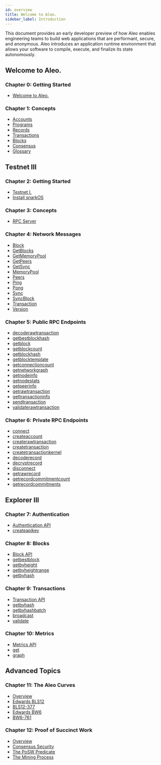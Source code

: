 ```yaml
---
id: overview
title: Welcome to Aleo.
sidebar_label: Introduction
---
```


<!----------------------------------------------------------------------------->
<!-------------------- THIS MARKDOWN FILE IS AUTOGENERATED -------------------->
<!----------------------------------------------------------------------------->

This document provides an early developer preview of how Aleo enables engineering teams to build web applications that are
performant, secure, and anonymous. Aleo introduces an application runtime environment that allows your software
to compile, execute, and finalize its state autonomously.

<!-- markdown-link-check-disable -->
## Welcome to Aleo.

### Chapter 0: Getting Started

- [Welcome to Aleo.](./aleo/getting_started/00_overview.md)


### Chapter 1: Concepts

- [Accounts](./aleo/concepts/00_accounts.md)
- [Programs](./aleo/concepts/01_programs.md)
- [Records](./aleo/concepts/02_records.md)
- [Transactions](./aleo/concepts/03_transactions.md)
- [Blocks](./aleo/concepts/04_blocks.md)
- [Consensus](./aleo/concepts/05_consensus.md)
- [Glossary](./aleo/concepts/06_glossary.md)

[//]: # ()
[//]: # (## Developer Preview I)

[//]: # ()
[//]: # (### Chapter 2: Hello Leo!)

[//]: # ()
[//]: # (- [The Leo Programming Language]&#40;./developer/getting_started/00_overview.md&#41;)

[//]: # (- [Installation]&#40;./developer/getting_started/01_installation.md&#41;)

[//]: # (- [Hello World in Leo]&#40;./developer/getting_started/02_hello_world.md&#41;)

[//]: # (- [File Syntax]&#40;./developer/getting_started/03_syntax.md&#41;)

[//]: # (- [CLI Commands]&#40;./developer/getting_started/04_cli.md&#41;)

[//]: # ()
[//]: # ()
[//]: # (### Chapter 3: Language)

[//]: # ()
[//]: # (- [A Flying Tour of Leo]&#40;./developer/language/00_flying_tour.md&#41;)

[//]: # (- [Layout of a Leo Program]&#40;./developer/language/01_layout.md&#41;)

[//]: # (- [Defining Variables]&#40;./developer/language/02_variables.md&#41;)

[//]: # (- [Data Types and Values]&#40;./developer/language/03_types.md&#41;)

[//]: # (- [Arrays]&#40;./developer/language/04_arrays_and_tuples.md&#41;)

[//]: # (- [Operators]&#40;./developer/language/05_operators.md&#41;)

[//]: # (- [Statements]&#40;./developer/language/06_statements.md&#41;)

[//]: # (- [Functions]&#40;./developer/language/07_functions.md&#41;)

[//]: # (- [Leo Inputs]&#40;./developer/language/08_inputs.md&#41;)

[//]: # (- [Circuits]&#40;./developer/language/09_circuits.md&#41;)

[//]: # (- [Imports]&#40;./developer/language/10_imports.md&#41;)

[//]: # (- [Console Functions]&#40;./developer/language/11_console.md&#41;)

[//]: # (- [Writing Tests]&#40;./developer/language/12_tests.md&#41;)

[//]: # (- [Lexical Structure]&#40;./developer/language/13_lexical.md&#41;)

[//]: # ()
[//]: # ()
[//]: # (### Chapter 4: Programming Model)

[//]: # ()
[//]: # (- [The Leo Programming Model]&#40;./developer/programming_model/00_model.md&#41;)

[//]: # ()
[//]: # ()
[//]: # (### Chapter 5: CLI)

[//]: # ()
[//]: # (- [The Leo Command Line Interface]&#40;./developer/cli/00_overview.md&#41;)

[//]: # (- [Create a Package]&#40;./developer/cli/01_new.md&#41;)

[//]: # (- [Initialize a Package]&#40;./developer/cli/02_init.md&#41;)

[//]: # (- [Build a Package]&#40;./developer/cli/03_build.md&#41;)

[//]: # (- [Auto-Compile a Program]&#40;./developer/cli/04_watch.md&#41;)

[//]: # (- [Test a Program]&#40;./developer/cli/05_test.md&#41;)

[//]: # (- [Setup a Program]&#40;./developer/cli/06_setup.md&#41;)

[//]: # (- [Execute a Program]&#40;./developer/cli/07_prove.md&#41;)

[//]: # (- [Verify a Program]&#40;./developer/cli/08_run.md&#41;)

[//]: # (- [Login to Aleo Package Manager]&#40;./developer/cli/09_login.md&#41;)

[//]: # (- [Logout of Aleo Package Manager]&#40;./developer/cli/10_logout.md&#41;)

[//]: # (- [Import a Package]&#40;./developer/cli/11_add.md&#41;)

[//]: # (- [Remove a Package]&#40;./developer/cli/12_remove.md&#41;)

[//]: # (- [Publish a Package to Aleo Package Manager]&#40;./developer/cli/13_publish.md&#41;)

[//]: # (- [Deploy a Package to Aleo]&#40;./developer/cli/14_deploy.md&#41;)

[//]: # (- [Clean a Package Workspace]&#40;./developer/cli/15_clean.md&#41;)

[//]: # (- [Lint a Package Workspace]&#40;./developer/cli/16_lint.md&#41;)

[//]: # (- [Update the Leo Compiler]&#40;./developer/cli/17_update.md&#41;)

[//]: # ()
[//]: # ()
[//]: # (### Chapter 6: Toy Examples)

[//]: # ()
[//]: # (- [Pedersen Hash]&#40;./developer/toy_examples/00_pedersen_hash.md&#41;)

[//]: # (- [Bubble Sort]&#40;./developer/toy_examples/01_bubble_sort.md&#41;)

[//]: # (- [Linear Regression]&#40;./developer/toy_examples/02_linear_regression.md&#41;)

[//]: # ()
[//]: # ()
[//]: # (### Chapter 7: Additional Material)

[//]: # ()
[//]: # (- [Style Guide]&#40;./developer/additional_material/00_style.md&#41;)

[//]: # (- [Common Patterns]&#40;./developer/additional_material/01_common.md&#41;)

[//]: # (- [List of Known Bugs]&#40;./developer/additional_material/02_bugs.md&#41;)

[//]: # (- [Contributing]&#40;./developer/additional_material/03_contributing.md&#41;)


## Testnet III

### Chapter 2: Getting Started

- [Testnet I.](./testnet/getting_started/00_overview.md)
- [Install snarkOS](./testnet/getting_started/01_installation.md)


### Chapter 3: Concepts

- [RPC Server](./autogen/testnet/concepts/00_rpc_server.md)


### Chapter 4: Network Messages

- [Block](./autogen/testnet/network_messages/00_block.md)
- [GetBlocks](./autogen/testnet/network_messages/01_get_blocks.md)
- [GetMemoryPool](./autogen/testnet/network_messages/02_get_memory_pool.md)
- [GetPeers](./autogen/testnet/network_messages/03_get_peers.md)
- [GetSync](./autogen/testnet/network_messages/04_get_sync.md)
- [MemoryPool](./autogen/testnet/network_messages/05_memory_pool.md)
- [Peers](./autogen/testnet/network_messages/06_peers.md)
- [Ping](./autogen/testnet/network_messages/07_ping.md)
- [Pong](./autogen/testnet/network_messages/08_pong.md)
- [Sync](./autogen/testnet/network_messages/09_sync.md)
- [SyncBlock](./autogen/testnet/network_messages/10_sync_block.md)
- [Transaction](./autogen/testnet/network_messages/11_transaction.md)
- [Version](./autogen/testnet/network_messages/12_version.md)


### Chapter 5: Public RPC Endpoints

- [decoderawtransaction](./autogen/testnet/public_endpoints/00_decoderawtransaction.md)
- [getbestblockhash](./autogen/testnet/public_endpoints/01_getbestblockhash.md)
- [getblock](./autogen/testnet/public_endpoints/02_getblock.md)
- [getblockcount](./autogen/testnet/public_endpoints/03_getblockcount.md)
- [getblockhash](./autogen/testnet/public_endpoints/04_getblockhash.md)
- [getblocktemplate](./autogen/testnet/public_endpoints/05_getblocktemplate.md)
- [getconnectioncount](./autogen/testnet/public_endpoints/06_getconnectioncount.md)
- [getnetworkgraph](./autogen/testnet/public_endpoints/07_getnetworkgraph.md)
- [getnodeinfo](./autogen/testnet/public_endpoints/08_getnodeinfo.md)
- [getnodestats](./autogen/testnet/public_endpoints/09_getnodestats.md)
- [getpeerinfo](./autogen/testnet/public_endpoints/10_getpeerinfo.md)
- [getrawtransaction](./autogen/testnet/public_endpoints/11_getrawtransaction.md)
- [gettransactioninfo](./autogen/testnet/public_endpoints/12_gettransactioninfo.md)
- [sendtransaction](./autogen/testnet/public_endpoints/13_sendtransaction.md)
- [validaterawtransaction](./autogen/testnet/public_endpoints/14_validaterawtransaction.md)


### Chapter 6: Private RPC Endpoints

- [connect](./autogen/testnet/private_endpoints/00_connect.md)
- [createaccount](./autogen/testnet/private_endpoints/01_createaccount.md)
- [createrawtransaction](./autogen/testnet/private_endpoints/02_createrawtransaction.md)
- [createtransaction](./autogen/testnet/private_endpoints/03_createtransaction.md)
- [createtransactionkernel](./autogen/testnet/private_endpoints/04_createtransactionkernel.md)
- [decoderecord](./autogen/testnet/private_endpoints/05_decoderecord.md)
- [decryptrecord](./autogen/testnet/private_endpoints/06_decryptrecord.md)
- [disconnect](./autogen/testnet/private_endpoints/07_disconnect.md)
- [getrawrecord](./autogen/testnet/private_endpoints/08_getrawrecord.md)
- [getrecordcommitmentcount](./autogen/testnet/private_endpoints/09_getrecordcommitmentcount.md)
- [getrecordcommitments](./autogen/testnet/private_endpoints/10_getrecordcommitments.md)


## Explorer III

### Chapter 7: Authentication

- [Authentication API](./explorer/authentication/00_authentication_api.md)
- [createapikey](./explorer/authentication/01_createapikey.md)


### Chapter 8: Blocks

- [Block API](./explorer/blocks/00_block_api.md)
- [getbestblock](./explorer/blocks/01_getbestblock.md)
- [getbyheight](./explorer/blocks/02_getbyheight.md)
- [getbyheightrange](./explorer/blocks/03_getbyheightrange.md)
- [getbyhash](./explorer/blocks/04_getbyhash.md)


### Chapter 9: Transactions

- [Transaction API](./explorer/transactions/00_transaction_api.md)
- [getbyhash](./explorer/transactions/01_getbyhash.md)
- [getbyhashbatch](./explorer/transactions/02_getbyhashbatch.md)
- [broadcast](./explorer/transactions/03_broadcast.md)
- [validate](./explorer/transactions/04_validate.md)


### Chapter 10: Metrics

- [Metrics API](./explorer/metrics/00_metrics_api.md)
- [get](./explorer/metrics/01_get.md)
- [graph](./explorer/metrics/02_graph.md)


## Advanced Topics

### Chapter 11: The Aleo Curves

- [Overview](./autogen/advanced/the_aleo_curves/00_overview.md)
- [Edwards BLS12](./autogen/advanced/the_aleo_curves/01_edwards_bls12.md)
- [BLS12-377](./autogen/advanced/the_aleo_curves/02_bls12-377.md)
- [Edwards BW6](./autogen/advanced/the_aleo_curves/03_edwards_bw6.md)
- [BW6-761](./autogen/advanced/the_aleo_curves/04_bw6-761.md)


### Chapter 12: Proof of Succinct Work

- [Overview](./advanced/posw/00_overview.md)
- [Consensus Security](./advanced/posw/01_consensus_security.md)
- [The PoSW Predicate](./advanced/posw/02_posw_predicate.md)
- [The Mining Process](./advanced/posw/03_mining.md)


<!-- markdown-link-check-enable -->